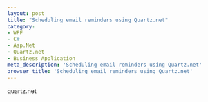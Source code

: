 ```yaml
---
layout: post
title: "Scheduling email reminders using Quartz.net"
category: 
- WPF
- C#
- Asp.Net
- Quartz.net
- Business Application
meta_description: 'Scheduling email reminders using Quartz.net'
browser_title: 'Scheduling email reminders using Quartz.net'
---
```


quartz.net